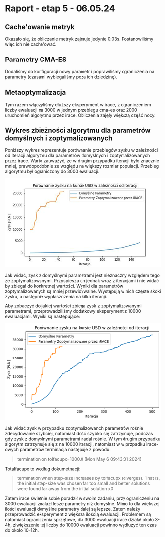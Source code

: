 # Raport - etap 5 - 06.05.24

## Cache'owanie metryk
Okazało się, że obliczanie metryk zajmuje jedynie 0.03s. Postanowiliśmy więc ich nie cache'ować.

## Parametry CMA-ES
Dodaliśmy do konfiguracji nowy parametr i poprawiliśmy ograniczenia na parametry (czasami wybiegaliśmy poza ich dziedzinę).

## Metaoptymalizacja
Tym razem włączyliśmy dłuższy eksperyment w irace, z ograniczeniem liczby ewaluacji na 3000 w jednym przebiegu cma-es oraz 2000 uruchomień algorytmu przez irace. Obliczenia zajęły większą część nocy.

## Wykres zbieżności algorytmu dla parametrów domyślnych i zoptymalizowanych
Poniższy wykres reprezentuje porównanie przebiegów zysku w zależności od iteracji algorytmu dla parametrów domyślnych i zoptymalizowanych przez irace. Warto zauważyć, że w drugim przypadku iteracji było znacznie mniej, prawdopodobnie ze względu na większy rozmiar populacji. Przebieg algorytmu był ograniczony do 3000 ewaluacji.

![convergence](./_img/Profit-comparison.jpg)

Jak widać, zysk z domyślnymi parametrami jest nieznaczny względem tego ze zoptymalizowanymi. Przyspiesza on jednak wraz z iteracjami i nie widać by zbiegał do konkretnej wartości. Wyniki dla parametrów zoptymalizowanych są mniej przewidywalne. Występują w nich częste skoki zysku, a następnie wypłaszczenia na kilka iteracji.

Aby zobaczyć do jakiej wartości zbiega zysk z zoptymalizowanymi parametrami, przeprowadziliśmy dodatkowy eksperyment z 10000 ewaluacjami. Wyniki są następujące:

![convergence](./_img/comparison-10000-iterations.png)

Jak widać zysk w przypadku zoptymalizowanch parametrów rośnie zdecydowanie szybciej, natomiast dość szybko się zatrzymuje, podczas gdy zysk z domyślnymi parametrami nadal rośnie. W tym drugim przypadku algorytm zatrzymuje się z na 10000 iteracji, natomiast w w przpadku irace-owych parametrów terminacja następuje z powodu:

> termination on tolfacupx=1000.0 (Mon May  6 09:43:01 2024)

Totalfacupx to według dokumetnacji:

> termination when step-size increases by tolfacupx (diverges). That is, the initial step-size was chosen far too small and better solutions were found far away from the initial solution x0

Zatem irace świetnie sobie poradził w swoim zadaniu, przy ograniczeniu na 3000 ewaluacji znalazł lesze parametry niż domyślne. Mimo to dla większej ilości ewaluacji domyślne parametry dalej są lepsze. Zatem należy przeprowadzić eksperyment z większa ilością ewaluacji. Problemem są natomiast ograniczenia sprzętowe, dla 3000 ewaluacji irace działał około 3-4h, ziwiększenie tej liczby do 10000 ewaluacji powinno wydłużyć ten czas do około 10-12h.